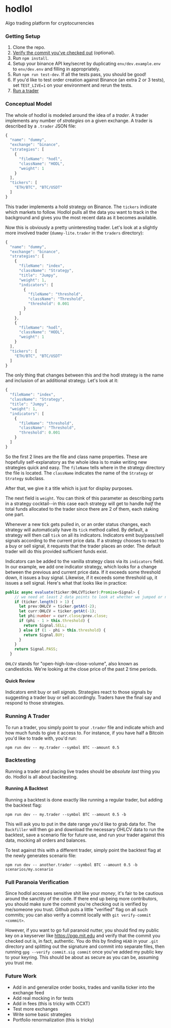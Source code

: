 # hodlol
Algo trading platform for cryptocurrencies


### Getting Setup
1. Clone the repo.
1. [Verify the commit you've checked out](#full-paranoia-verification) (optional).
1. Run `npm install`.
1. Setup your binance API key/secret by duplicating `env/dev.example.env` to `env/dev.env` and filling in appropriately.
1. Run `npm run test-dev`. If all the tests pass, you should be good!
1. If you'd like to test order creation against Binance (an extra 2 or 3 tests), set `TEST_LIVE=1` on your environment and rerun the tests.
1. [Run a trader](#running-a-trader)


### Conceptual Model
The whole of hodlol is modeled around the idea of a _trader_. A trader implements any number of _strategies_ on a given exchange. A trader is described by a `.trader` JSON file:

```javascript
{
  "name": "dummy",
  "exchange": "binance",
  "strategies": [
    {
      "fileName": "hodl",
      "className": "HODL",
      "weight": 1
    }
  ],
  "tickers": [
    "ETH/BTC", "BTC/USDT"
  ]
}
```

This trader implements a hold strategy on Binance. The `tickers` indicate which markets to follow. Hodlol pulls all the data you want to track in the background and gives you the most recent data as it becomes available.

Now this is obviously a pretty uninteresting trader. Let's look at a slightly more involved trader (`dummy-lite.trader` in the `traders` directory):

```javascript
{
  "name": "dummy",
  "exchange": "binance",
  "strategies": [
    {
      "fileName": "index",
      "className": "Strategy",
      "title": "Jumpy",
      "weight": 1,
      "indicators": [
        { 
          "fileName": "threshold", 
          "className": "Threshold", 
          "threshold": 0.001 
        }
      ]
    },
    {
      "fileName": "hodl",
      "className": "HODL",
      "weight": 1
    }
  ],
  "tickers": [
    "ETH/BTC", "BTC/USDT"
  ]
}

```

The only thing that changes between this and the hodl strategy is the name and inclusion of an additional strategy. Let's look at it:

```javascript
{
  "fileName": "index",
  "className": "Strategy",
  "title": "Jumpy",
  "weight": 1,
  "indicators": [
    { 
      "fileName": "threshold", 
      "className": "Threshold", 
      "threshold": 0.001 
    }
  ]
}
```
So the first 2 lines are the file and class name properties. These are hopefully self-explanatory as the whole idea is to make writing new strategies quick and easy. The `fileName` tells where in the strategy directory the file is located. The `className` indicates the name of the `Strategy` or `Strategy` subclass.

After that, we give it a title which is just for display purposes.

The next field is `weight`. You can think of this parameter as describing parts in a strategy cocktail--in this case each strategy will get to handle _half_ the total funds allocated to the trader since there are 2 of them, each staking one part.

Whenever a new tick gets pulled in, or an order status changes, each strategy will automatically have its `tick` method called. By default, a strategy will then call `tick` on all its indicators. Indicators emit buy/pass/sell signals according to the current price data. If a strategy chooses to react to a buy or sell signal, it requests that the trader places an order. The default trader will do this provided sufficient funds exist.

Indicators can be added to the vanilla strategy class via its `indicators` field. In our example, we add one indicator strategy, which looks for a change between the previous and current price data. If it exceeds some threshold down, it issues a buy signal. Likewise, if it exceeds some threshold up, it issues a sell signal. Here's what that looks like in practice:

```typescript
public async evaluate(ticker:OHLCVTicker):Promise<Signal> {
    // we need at least 2 data points to look at whether we jumped or not
    if (ticker.length() > 1) {
      let prev:OHLCV = ticker.getAt(-2);
      let curr:OHLCV = ticker.getAt(-1);
      let phi:number = curr.close/prev.close;
      if (phi - 1 > this.threshold) {
        return Signal.SELL;
      } else if (1 - phi > this.threshold) {
        return Signal.BUY;
      }
    }
    return Signal.PASS;
  }
```

`OHLCV` stands for "open-high-low-close-volume", also known as candlesticks. We're looking at the close price of the past 2 time periods.

#### Quick Review
Indicators emit buy or sell _signals_. Strategies react to those signals by suggesting a trader buy or sell accordingly. Traders have the final say and respond to those strategies.

### Running A Trader
To run a trader, you simply point to your `.trader` file and indicate which and how much funds to give it access to. For instance, if you have half a Bitcoin you'd like to trade with, you'd run:

    npm run dev -- my.trader --symbol BTC --amount 0.5

### Backtesting
Running a trader and placing live trades should be _absolute last_ thing you do. Hodlol is all about backtesting.

#### Running A Backtest
Running a backtest is done exactly like running a regular trader, but adding the backtest flag:

    npm run dev -- my.trader --symbol BTC --amount 0.5 -b

This will ask you to put in the date range you'd like to grab data for. The `Backfiller` will then go and download the necessary OHLCV data to run the backtest, save a scenario file for future use, and run your trader against this data, mocking all orders and balances.

To test against this with a different trader, simply point the backtest flag at the newly generates scenario file:

    npm run dev -- another.trader --symbol BTC --amount 0.5 -b scenarios/my.scenario

### Full Paranoia Verification
Since hodlol accesses sensitive shit like your _money_, it's fair to be cautious around the sanctity of the code. If there end up being more contributors, you should make sure the commit you're checking out is verified by me/someone you trust. Github puts a little "verified" flag on all such commits; you can also verify a commit locally with `git verify-commit <commit>`.

However, if you want to go full paranoid nutter, you should find my public key on a keyserver like https://pgp.mit.edu and verify that the commit you checked out is, in fact, authentic. You do this by finding `HEAD` in your `.git` directory and splitting out the signature and commit into separate files, then running `gpg --verify commit.sig commit` once you've added my public key to your keyring. This should be about as secure as you can be, assuming you trust me.

### Future Work
* Add in and generalize order books, trades and vanilla ticker into the exchange feed
* Add real mocking in for tests
* Add in fees (this is tricky with CCXT)
* Test more exchanges
* Write some basic strategies
* Portfolio renormalization (this is tricky)
